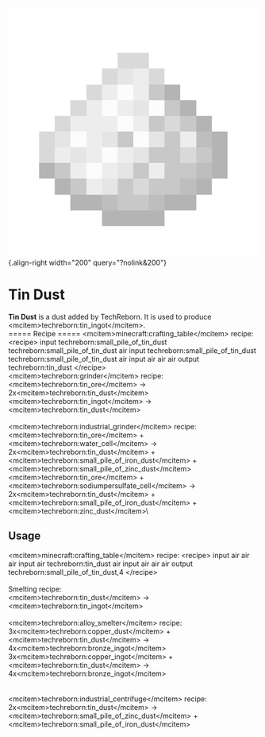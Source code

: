 ![tin_dust.png](/media/mods/techreborn/tin_dust.png){.align-right width="200" query="?nolink&200"}

# Tin Dust

**Tin Dust** is a dust added by TechReborn. It is used to produce \<mcitem\>techreborn:tin_ingot\</mcitem\>.\
===== Recipe ===== \<mcitem\>minecraft:crafting_table\</mcitem\> recipe: \<recipe\> input techreborn:small_pile_of_tin_dust techreborn:small_pile_of_tin_dust air input techreborn:small_pile_of_tin_dust techreborn:small_pile_of_tin_dust air input air air air output techreborn:tin_dust \</recipe\>\
\<mcitem\>techreborn:grinder\</mcitem\> recipe:\
\<mcitem\>techreborn:tin_ore\</mcitem\> -\> 2x\<mcitem\>techreborn:tin_dust\</mcitem\>\
\<mcitem\>techreborn:tin_ingot\</mcitem\> -\> \<mcitem\>techreborn:tin_dust\</mcitem\>\
\
\<mcitem\>techreborn:industrial_grinder\</mcitem\> recipe:\
\<mcitem\>techreborn:tin_ore\</mcitem\> + \<mcitem\>techreborn:water_cell\</mcitem\> -\> 2x\<mcitem\>techreborn:tin_dust\</mcitem\> + \<mcitem\>techreborn:small_pile_of_iron_dust\</mcitem\> + \<mcitem\>techreborn:small_pile_of_zinc_dust\</mcitem\>\
\<mcitem\>techreborn:tin_ore\</mcitem\> + \<mcitem\>techreborn:sodiumpersulfate_cell\</mcitem\> -\> 2x\<mcitem\>techreborn:tin_dust\</mcitem\> + \<mcitem\>techreborn:small_pile_of_iron_dust\</mcitem\> + \<mcitem\>techreborn:zinc_dust\</mcitem\>\

## Usage

\<mcitem\>minecraft:crafting_table\</mcitem\> recipe: \<recipe\> input air air air input air techreborn:tin_dust air input air air air output techreborn:small_pile_of_tin_dust,4 \</recipe\>\
\
Smelting recipe:\
\<mcitem\>techreborn:tin_dust\</mcitem\> -\> \<mcitem\>techreborn:tin_ingot\</mcitem\>\
\
\<mcitem\>techreborn:alloy_smelter\</mcitem\> recipe:\
3x\<mcitem\>techreborn:copper_dust\</mcitem\> + \<mcitem\>techreborn:tin_dust\</mcitem\> -\> 4x\<mcitem\>techreborn:bronze_ingot\</mcitem\>\
3x\<mcitem\>techreborn:copper_ingot\</mcitem\> + \<mcitem\>techreborn:tin_dust\</mcitem\> -\> 4x\<mcitem\>techreborn:bronze_ingot\</mcitem\>\
\
\
\<mcitem\>techreborn:industrial_centrifuge\</mcitem\> recipe:\
2x\<mcitem\>techreborn:tin_dust\</mcitem\> -\> \<mcitem\>techreborn:small_pile_of_zinc_dust\</mcitem\> + \<mcitem\>techreborn:small_pile_of_iron_dust\</mcitem\>
